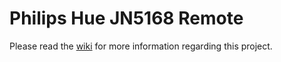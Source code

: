 # Philips Hue JN5168 Remote

Please read the [wiki](https://github.com/GillisDeNeef/philips-hue-jn5168-remote/wiki/Introduction) for more information regarding this project.
